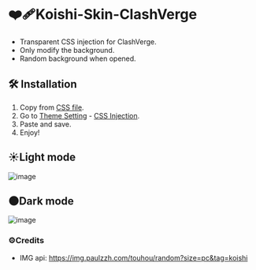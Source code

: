 # ❤️‍🩹Koishi-Skin-ClashVerge
- Transparent CSS injection for ClashVerge.  
- Only modify the background.
- Random background when opened.

## 🛠️ Installation
1. Copy from [CSS file](https://github.com/Citrusis-return/Koishi-Skin-ClashVerge/blob/main/css%20v1.0).
2. Go to <ins>Theme Setting</ins> - <ins>CSS Injection</ins>.
3. Paste and save.
4. Enjoy!

## ☀️Light mode
![image](https://github.com/user-attachments/assets/6d4bf209-1738-4d7c-9e10-d109d9c9754a)

## 🌑Dark mode
![image](https://github.com/user-attachments/assets/fff12b00-6a41-46f0-9ac7-924c318099f0)

### ⚙️Credits
- IMG api: https://img.paulzzh.com/touhou/random?size=pc&tag=koishi
